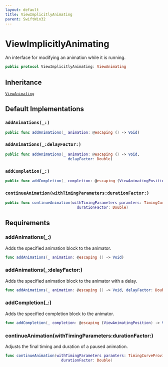 ```yaml
---
layout: default
title: ViewImplicitlyAnimating
parent: SwiftWin32
---
```

# ViewImplicitlyAnimating

An interface for modifying an animation while it is running.

``` swift
public protocol ViewImplicitlyAnimating: ViewAnimating 
```

## Inheritance

[`ViewAnimating`](https://compnerd.github.io/swift-win32/SwiftWin32/ViewAnimating)

## Default Implementations

### `addAnimations(_:)`

``` swift
public func addAnimations(_ animation: @escaping () -> Void) 
```

### `addAnimations(_:delayFactor:)`

``` swift
public func addAnimations(_ animation: @escaping () -> Void,
                            delayFactor: Double) 
```

### `addCompletion(_:)`

``` swift
public func addCompletion(_ completion: @escaping (ViewAnimatingPosition) -> Void) 
```

### `continueAnimation(withTimingParameters:durationFactor:)`

``` swift
public func continueAnimation(withTimingParameters paramters: TimingCurveProvider?,
                                durationFactor: Double) 
```

## Requirements

### addAnimations(\_:​)

Adds the specified animation block to the animator.

``` swift
func addAnimations(_ animation: @escaping () -> Void)
```

### addAnimations(\_:​delayFactor:​)

Adds the specified animation block to the animator with a delay.

``` swift
func addAnimations(_ animation: @escaping () -> Void, delayFactor: Double)
```

### addCompletion(\_:​)

Adds the specified completion block to the animator.

``` swift
func addCompletion(_ completion: @escaping (ViewAnimatingPosition) -> Void)
```

### continueAnimation(withTimingParameters:​durationFactor:​)

Adjusts the final timing and duration of a paused animation.

``` swift
func continueAnimation(withTimingParameters paramters: TimingCurveProvider?,
                         durationFactor: Double)
```
